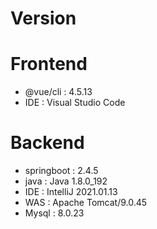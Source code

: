 # Version

# Frontend

- @vue/cli : 4.5.13
- IDE : Visual Studio Code

# Backend

- springboot : 2.4.5
- java : Java 1.8.0_192
- IDE : IntelliJ 2021.01.13
- WAS : Apache Tomcat/9.0.45
- Mysql : 8.0.23